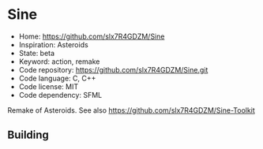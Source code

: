 # Sine

- Home: https://github.com/slx7R4GDZM/Sine
- Inspiration: Asteroids
- State: beta
- Keyword: action, remake
- Code repository: https://github.com/slx7R4GDZM/Sine.git
- Code language: C, C++
- Code license: MIT
- Code dependency: SFML

Remake of Asteroids.
See also https://github.com/slx7R4GDZM/Sine-Toolkit

## Building
